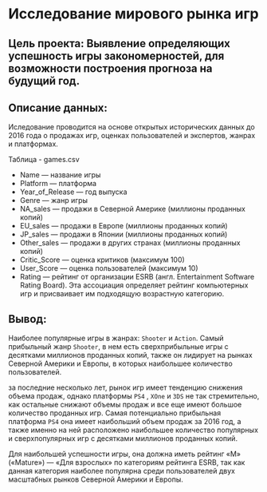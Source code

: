 # Исследование мирового рынка игр
## Цель проекта: Выявление определяющих успешность игры закономерностей, для возможности построения прогноза на будущий год. 
## Описание данных:
Иследование проводится на основе открытых исторических данных до 2016 года о продажах игр, оценках пользователей и экспертов, жанрах и платформах.
    
Таблица - games.csv 

* Name — название игры
* Platform — платформа
* Year_of_Release — год выпуска
* Genre — жанр игры
* NA_sales — продажи в Северной Америке (миллионы проданных копий)
* EU_sales — продажи в Европе (миллионы проданных копий)
* JP_sales — продажи в Японии (миллионы проданных копий)
* Other_sales — продажи в других странах (миллионы проданных копий)
* Critic_Score — оценка критиков (максимум 100)
* User_Score — оценка пользователей (максимум 10)
* Rating — рейтинг от организации ESRB (англ. Entertainment Software Rating
Board). Эта ассоциация определяет рейтинг компьютерных игр и присваивает
им подходящую возрастную категорию.
## Вывод:
Наиболее популярные игры в жанрах: `Shooter` и `Action`. Самый прибыльный жанр `Shooter`, в нем есть сверхприбыльные игры с десятками миллионов проданных копий, также он лидирует на рынках Северной Америки и Европы, в которых наибольшее количество пользователей.

за последние несколько лет, рынок игр имеет тенденцию снижения объема продаж, однако платформы `PS4` , `XOne` и `3DS` не так стремительно, как остальные снижают объемы продаж и все еще имеют большое количество проданных игр. Самая потенциально прибыльная платформа `PS4` она имеет наибольший объем продаж за 2016 год, а также именно на ней расположено наибольшее количество популярных и  сверхпопулярных игр с десятками миллионов проданных копий.

Для наибольшей успешности игры, она должна иметь рейтинг «M» («Mature») — «Для взрослых» по категориям рейтинга ESRB, так как данная категория наиболее популярна среди пользователей двух масштабных рынков Северной Америки и Европы.
